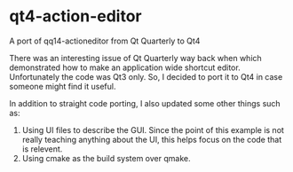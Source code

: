 # qt4-action-editor
A port of qq14-actioneditor from Qt Quarterly to Qt4

There was an interesting issue of Qt Quarterly way back when which demonstrated 
how to make an application wide shortcut editor. Unfortunately the code was 
Qt3 only. So, I decided to port it to Qt4 in case someone might find it useful.

In addition to straight code porting, I also updated some other things such as:

1. Using UI files to describe the GUI. Since the point of this example is not really teaching anything about the UI, this helps focus on the code that is relevent.
2. Using cmake as the build system over qmake.
